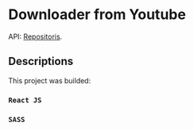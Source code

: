 # Downloader from Youtube

API:  [Repositoris](https://github.com/devevandro/dowloader-youtube-api).

## Descriptions

This project was builded:

### `React JS`
### `SASS`
